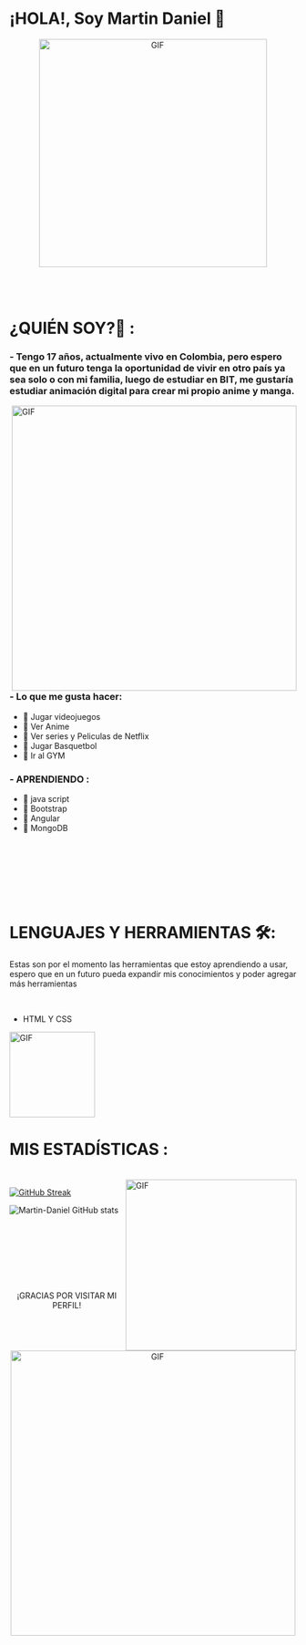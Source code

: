 # ¡HOLA!, Soy Martin Daniel 👋

<div align="center">
    <img hight="300" width="400" alt="GIF" align="center"
        src="https://media.giphy.com/media/v1.Y2lkPTc5MGI3NjExYTQ4YTVhY2M3N2YzY2MwZGVlY2JmY2MzZmNlOTQxZmM4ZGNkNjEyYSZjdD1n/jdFm2bcWlj4EUVCpc0/giphy.gif">

</div>
</br>
</br>
</br>


# ¿QUIÉN SOY?💬 :

### - Tengo 17 años, actualmente vivo en Colombia, pero espero que en un futuro tenga la oportunidad de vivir en otro país ya sea solo o con mi familia, luego de estudiar en BIT, me gustaría estudiar animación digital para crear mi propio anime y manga.

<img hight="400" width="500" alt="GIF" align="right" src="https://media.giphy.com/media/CchzkJJ6UrQmQ/giphy.gif">


### - Lo que me gusta hacer:
- 🖤  Jugar videojuegos
- 🖤  Ver Anime
- 🖤  Ver series y Peliculas de Netflix
- 🖤  Jugar Basquetbol
- 🖤  Ir al GYM
### - APRENDIENDO :
- 🖤 java script
- 🖤 Bootstrap
- 🖤 Angular
- 🖤 MongoDB

</br>
</br>
</br>
</br>
</br>
</br>




# LENGUAJES Y HERRAMIENTAS 🛠:
Estas son por el momento las herramientas que estoy aprendiendo a usar, espero que en un futuro pueda expandir mis
conocimientos y poder agregar más herramientas

</br>

- HTML Y CSS

 <img hight="150" width="150" alt="GIF" align="center" src="http://pa1.narvii.com/7006/3d41233a7962bdb701c1d0172ba20f16ac49edf0r1-366-366_00.gif">
 
# MIS ESTADÍSTICAS :

<p>
 </br>


<img hight="320" width="300" align="right" alt="GIF" src="https://media.giphy.com/media/wkW0maGDN1eSc/giphy.gif">

[![GitHub Streak](http://github-readme-streak-stats.herokuapp.com?user=martindaniei&theme=highcontrast&hide_border=verdadero&border_radius=9&locale=es)](https://git.io/streak-stats)

![Martin-Daniel GitHub stats](https://github-readme-stats.vercel.app/api?username=martindaniei&show_icons=true&theme=dark)

</br>
</br>
</br>
</br>
</br>
</br>
</br>

<div align="center">
  ¡GRACIAS POR VISITAR MI PERFIL!
</div>
<div align="center">
    <img hight="300" width="500" alt="GIF" align="center"
        src="https://media.giphy.com/media/10YWqUivkQPeeJWD3u/giphy.gif">

</div>







    
    
    
